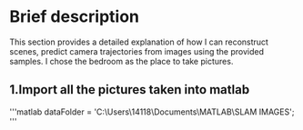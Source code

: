 # Brief description  
This section provides a detailed explanation of how I can reconstruct scenes, predict camera trajectories from images using the provided samples. I chose the bedroom as the place to take pictures.

## 1.Import all the pictures taken into matlab
'''matlab
dataFolder = 'C:\Users\14118\Documents\MATLAB\SLAM IMAGES';
'''
